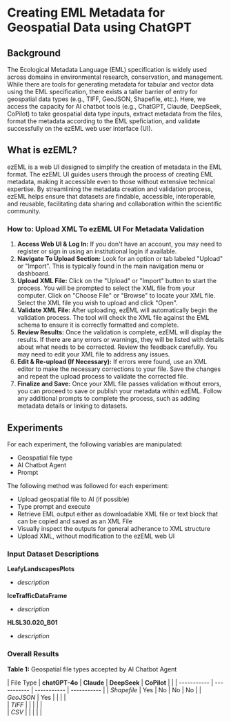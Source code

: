# Creating EML Metadata for Geospatial Data using ChatGPT

## Background

The Ecological Metadata Language (EML) specification is widely used across domains in environmental research, conservation, and management. While there are tools for generating metadata for tabular and vector data using the EML specification, there exists a taller barrier of entry for geospatial data types (e.g., TIFF, GeoJSON, Shapefile, etc.). Here, we access the capacity for AI chatbot tools (e.g., ChatGPT, Claude, DeepSeek, CoPilot) to take geospatial data type inputs, extract metadata from the files, format the metadata according to the EML speficiation, and validate successfully on the ezEML web user interface (UI).

## What is ezEML?

ezEML is a web UI designed to simplify the creation of metadata in the EML format. The ezEML UI guides users through the process of creating EML metadata, making it accessible even to those without extensive technical expertise. By streamlining the metadata creation and validation process, ezEML helps ensure that datasets are findable, accessible, interoperable, and reusable, facilitating data sharing and collaboration within the scientific community.

### How to: Upload XML To ezEML UI For Metadata Validation

1. **Access Web UI & Log In:** If you don't have an account, you may need to register or sign in using an institutional login if available.
2. **Navigate To Upload Section:** Look for an option or tab labeled "Upload" or "Import". This is typically found in the main navigation menu or dashboard.
3. **Upload XML File:** Click on the "Upload" or "Import" button to start the process. You will be prompted to select the XML file from your computer. Click on "Choose File" or "Browse" to locate your XML file. Select the XML file you wish to upload and click "Open".
4. **Validate XML File:** After uploading, ezEML will automatically begin the validation process. The tool will check the XML file against the EML schema to ensure it is correctly formatted and complete. 
5. **Review Results:** Once the validation is complete, ezEML will display the results. If there are any errors or warnings, they will be listed with details about what needs to be corrected. Review the feedback carefully. You may need to edit your XML file to address any issues.
6. **Edit & Re-upload (If Necessary):** If errors were found, use an XML editor to make the necessary corrections to your file. Save the changes and repeat the upload process to validate the corrected file.
7. **Finalize and Save:** Once your XML file passes validation without errors, you can proceed to save or publish your metadata within ezEML. Follow any additional prompts to complete the process, such as adding metadata details or linking to datasets.

## Experiments

For each experiment, the following variables are manipulated:

- Geospatial file type
- AI Chatbot Agent
- Prompt

The following method was followed for each experiment:

- Upload geospatial file to AI (if possible)
- Type prompt and execute
- Retrieve EML output either as downloadable XML file or text block that can be copied and saved as an XML File
- Visually inspect the outputs for general adherance to XML structure
- Upload XML, without modification to the ezEML web UI 

### Input Dataset Descriptions

**LeafyLandscapesPlots**

- *description*

**IceTrafficDataFrame**

- *description*

**HLSL30.020_B01**

- *description*

### Overall Results

**Table 1:** Geospatial file types accepted by AI Chatbot Agent
 
| File Type | **chatGPT-4o** | **Claude** | **DeepSeek** | **CoPilot** |
|  | ----------- | ----------- | ----------- | ----------- |
| *Shapefile* | Yes | No | No | No |
| *GeoJSON* | Yes |  |  |  |			
| *TIFF* |  |  |  |  |				
| *CSV* |  |  |  |  |

### 